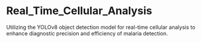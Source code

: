 # Real_Time_Cellular_Analysis
Utilizing the YOLOv8 object detection model for real-time cellular analysis to enhance diagnostic precision and efficiency of malaria detection.
